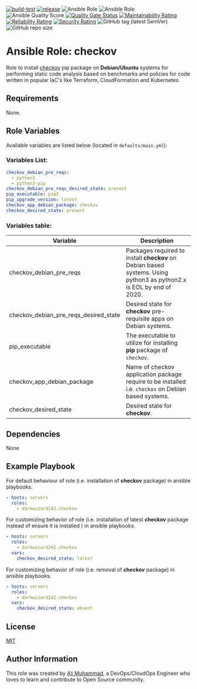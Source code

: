 [![build-test](https://github.com/darkwizard242/ansible-role-checkov/workflows/build-and-test/badge.svg?branch=master)](https://github.com/darkwizard242/ansible-role-checkov/actions?query=workflow%3Abuild-and-test) [![release](https://github.com/darkwizard242/ansible-role-checkov/workflows/release/badge.svg)](https://github.com/darkwizard242/ansible-role-checkov/actions?query=workflow%3Arelease) ![Ansible Role](https://img.shields.io/ansible/role/49294?color=dark%20green%20) ![Ansible Role](https://img.shields.io/ansible/role/d/49294?label=role%20downloads) ![Ansible Quality Score](https://img.shields.io/ansible/quality/49294?label=ansible%20quality%20score) [![Quality Gate Status](https://sonarcloud.io/api/project_badges/measure?project=ansible-role-checkov&metric=alert_status)](https://sonarcloud.io/dashboard?id=ansible-role-checkov) [![Maintainability Rating](https://sonarcloud.io/api/project_badges/measure?project=ansible-role-checkov&metric=sqale_rating)](https://sonarcloud.io/dashboard?id=ansible-role-checkov) [![Reliability Rating](https://sonarcloud.io/api/project_badges/measure?project=ansible-role-checkov&metric=reliability_rating)](https://sonarcloud.io/dashboard?id=ansible-role-checkov) [![Security Rating](https://sonarcloud.io/api/project_badges/measure?project=ansible-role-checkov&metric=security_rating)](https://sonarcloud.io/dashboard?id=ansible-role-checkov) ![GitHub tag (latest SemVer)](https://img.shields.io/github/tag/darkwizard242/ansible-role-checkov?label=release) ![GitHub repo size](https://img.shields.io/github/repo-size/darkwizard242/ansible-role-checkov?color=orange&style=flat-square)

# Ansible Role: checkov

Role to install [checkov](https://github.com/bridgecrewio/checkov) pip package on **Debian/Ubuntu** systems for performing static code analysis based on benchmarks and policies for code written in popular IaC's like Terraform, CloudFormation and Kubernetes.

## Requirements

None.

## Role Variables

Available variables are listed below (located in `defaults/main.yml`):

### Variables List:

```yaml
checkov_debian_pre_reqs:
  - python3
  - python3-pip
checkov_debian_pre_reqs_desired_state: present
pip_executable: pip3
pip_upgrade_version: latest
checkov_app_debian_package: checkov
checkov_desired_state: present
```

### Variables table:

Variable                              | Description
------------------------------------- | -------------------------------------------------------------------------------------------------------------------
checkov_debian_pre_reqs               | Packages required to install **checkov** on Debian based systems. Using python3 as python2.x is EOL by end of 2020.
checkov_debian_pre_reqs_desired_state | Desired state for **checkov** pre-requisite apps on Debian systems.
pip_executable                        | The executable to utilize for installing **pip** package of `checkov`.
checkov_app_debian_package            | Name of checkov application package require to be installed i.e. `checkov` on Debian based systems.
checkov_desired_state                 | Desired state for **checkov**.

## Dependencies

None

## Example Playbook

For default behaviour of role (i.e. installation of **checkov** package) in ansible playbooks.

```yaml
- hosts: servers
  roles:
    - darkwizard242.checkov
```

For customizing behavior of role (i.e. installation of latest **checkov** package instead of ensure it is installed ) in ansible playbooks.

```yaml
- hosts: servers
  roles:
    - darkwizard242.checkov
  vars:
    checkov_desired_state: latest
```

For customizing behavior of role (i.e. removal of **checkov** package) in ansible playbooks.

```yaml
- hosts: servers
  roles:
    - darkwizard242.checkov
  vars:
    checkov_desired_state: absent
```

## License

[MIT](https://github.com/darkwizard242/ansible-role-checkov/blob/master/LICENSE)

## Author Information

This role was created by [Ali Muhammad](https://www.alimuhammad.dev/), a DevOps/CloudOps Engineer who loves to learn and contribute to Open Source community.
